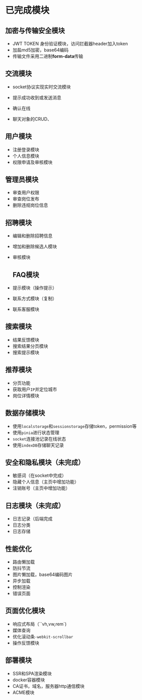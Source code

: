 # 已完成模块

## 加密与传输安全模块

- JWT TOKEN 身份验证模块，访问拦截器header加入token
- 加盐md5加密，base64编码
- 传输文件采用二进制**form-data**传输

## 交流模块

- socket协议实现实时交流模块

- 提示成功收到或发送消息

- 确认在线

- 聊天对象的CRUD、


## 用户模块

- 注册登录模块
- 个人信息模块
- 权限申请及审核模块

## 管理员模块

- 审查用户权限
- 审查岗位发布
- 删除违规岗位信息

## 招聘模块

- 编辑和删除招聘信息
- 增加和删除候选人模块
- 审核模块

  ## FAQ模块

- 提示模块（操作提示）
- 联系方式模块（复制）
- 联系客服模块

## 搜索模块

- 结果反馈模块
- 搜索结果分页模块
- 搜索提示模块

## 推荐模块

- 分页功能
- 获取用户``IP``并定位城市
- 岗位详情模块

## 数据存储模块

- 使用``localstorage``和``sessionstorage``存储token，permission等
- 使用``pinia``进行状态管理
- ``socket``连接池记录在线状态
- 使用``indexDB``存储聊天记录

## 安全和隐私模块（未完成）

- 敏感词（在socket中完成）
- 隐藏个人信息（主页中增加功能）
- 注销账号（主页中增加功能）

## 日志模块（未完成）

- 日志记录（后端完成
- 日志分类
- 日志存储

## 性能优化

- 路由懒加载
- 防抖节流
- 图片懒加载，base64编码图片
- 异步加载
- 控制渲染
- 错误页面

## 页面优化模块

- 响应式布局（``vh,vw,rem`)
- 媒体查询
- 优化滚动条``-webkit-scrollbar``
- 操作反馈模块

## 部署模块

- SSR和SPA渲染模块
- docker容器模块
- CA证书，域名，服务器http通信模块
- ACME模块
